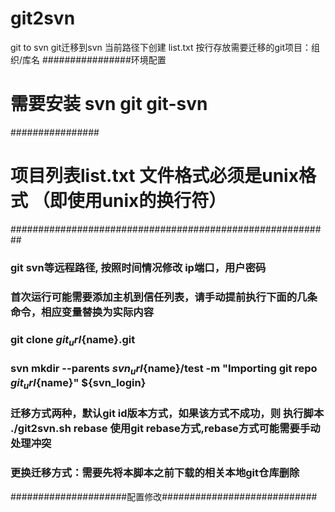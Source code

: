 # git2svn
git to svn git迁移到svn
当前路径下创建 list.txt 按行存放需要迁移的git项目：组织/库名
################环境配置
# 需要安装  svn  git  git-svn
################
# 项目列表list.txt 文件格式必须是unix格式 （即使用unix的换行符）
##########################################################
### git svn等远程路径, 按照时间情况修改 ip端口，用户密码
### 首次运行可能需要添加主机到信任列表，请手动提前执行下面的几条命令，相应变量替换为实际内容
### git clone ${git_url}${name}.git
### svn mkdir --parents ${svn_url}${name}/test -m "Importing git repo ${git_url}${name}" ${svn_login}
### 迁移方式两种，默认git id版本方式，如果该方式不成功，则 执行脚本 ./git2svn.sh rebase 使用git rebase方式,rebase方式可能需要手动处理冲突
### 更换迁移方式：需要先将本脚本之前下载的相关本地git仓库删除
#####################配置修改############################
